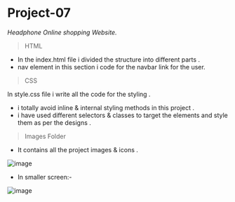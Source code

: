 # Project-07
*Headphone Online shopping Website.*

>HTML

 * In the index.html file i divided the structure into different parts .
 * nav element in this section i code for the navbar link for the user.

>CSS
 
 In style.css file i write all the code for the styling .
   * i totally avoid inline & internal styling methods in this project .
   * i have used different selectors & classes to target the elements and style them as per the designs .
   
   
   >Images Folder
    
  * It contains all the project images & icons .
  
  ![image](https://user-images.githubusercontent.com/109961309/188317416-f9b6b7f9-9702-4272-b1b2-1dcd22bf5f96.png)

* In smaller screen:-

![image](https://user-images.githubusercontent.com/109961309/188841024-05f44d72-1d54-498f-86d3-5c88e72b9642.png)
